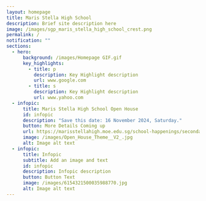 ```yaml
---
layout: homepage
title: Maris Stella High School
description: Brief site description here
image: /images/sgp_maris_stella_high_school_crest.png
permalink: /
notification: ""
sections:
  - hero:
      background: /images/Homepage GIF.gif
      key_highlights:
        - title: p
          description: Key Highlight description
          url: www.google.com
        - title: s
          description: Key Highlight description
          url: www.yahoo.com
  - infopic:
      title: Maris Stella High School Open House
      id: infopic
      description: "Save this date: 16 November 2024, Saturday."
      button: More Details Coming up
      url: https://marisstellahigh.moe.edu.sg/school-happenings/secondary/announcements/
      image: /images/Open_House_Theme__V2_.jpg
      alt: Image alt text
  - infopic:
      title: Infopic
      subtitle: Add an image and text
      id: infopic
      description: Infopic description
      button: Button Text
      image: /images/6154321500035988770.jpg
      alt: Image alt text
---
```

